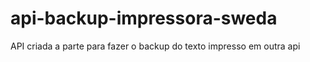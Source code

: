 # api-backup-impressora-sweda
API criada a parte para fazer o backup do texto impresso em outra api
